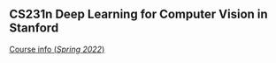 ## CS231n Deep Learning for Computer Vision in Stanford

[Course info (*Spring 2022*) ](http://cs231n.stanford.edu/schedule.html)
